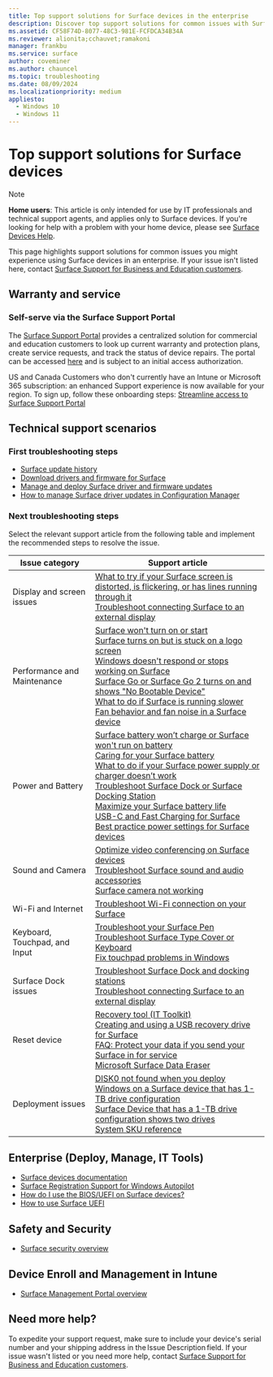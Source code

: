 ```yaml
---
title: Top support solutions for Surface devices in the enterprise
description: Discover top support solutions for common issues with Surface devices in the enterprise. Access troubleshooting steps, technical support resources, and guidance for managing and deploying Surface devices effectively.
ms.assetid: CF58F74D-8077-48C3-981E-FCFDCA34B34A
ms.reviewer: alionita;cchauvet;ramakoni
manager: frankbu
ms.service: surface
author: coveminer
ms.author: chauncel
ms.topic: troubleshooting
ms.date: 08/09/2024
ms.localizationpriority: medium
appliesto:
  - Windows 10
  - Windows 11
---
```


# Top support solutions for Surface devices

> [!NOTE]
> **Home users**: This article is only intended for use by IT professionals and technical support agents, and applies only to Surface devices. If you're looking for help with a problem with your home device, please see [Surface Devices Help](https://support.microsoft.com/products/surface-devices).

This page highlights support solutions for common issues you might experience using Surface devices in an enterprise. If your issue isn't listed here, contact [Surface Support for Business and Education customers](https://surface.com/help).

## Warranty and service

### Self-serve via the Surface Support Portal

The [Surface Support Portal](surface-support-portal.md) provides a centralized solution for commercial and education customers to look up current warranty and protection plans, create service requests, and track the status of device repairs. The portal can be accessed [here](https://admin.microsoft.com/adminportal#/homepage) and is subject to an initial access authorization.

US and Canada Customers who don't currently have an Intune or Microsoft 365 subscription: an enhanced Support experience is now available for your region. To sign up, follow these onboarding steps: [Streamline access to Surface Support Portal](/surface/surface-support-portal#streamline-access-to-surface-support-portal)

## Technical support scenarios

### First troubleshooting steps

- [Surface update history](https://support.microsoft.com/surface/surface-update-history-6036fff5-edec-c8ec-9796-a5633aac9488)
- [Download drivers and firmware for Surface](https://support.microsoft.com/surface/download-drivers-and-firmware-for-surface-09bb2e09-2a4b-cb69-0951-078a7739e120)
- [Manage and deploy Surface driver and firmware updates](manage-surface-driver-and-firmware-updates.md)
- [How to manage Surface driver updates in Configuration Manager](manage-surface-driver-updates-configuration-manager.md)

### Next troubleshooting steps

Select the relevant support article from the following table and implement the recommended steps to resolve the issue.

| Issue category          | Support article |
|-------------------------|-----------------|
| Display and screen issues | [What to try if your Surface screen is distorted, is flickering, or has lines running through it](https://support.microsoft.com/surface/what-to-try-if-your-surface-screen-is-distorted-is-flickering-or-has-lines-running-through-it-c64061ba-8c11-48fa-86ad-6ad9761061f6)<br/>[Troubleshoot connecting Surface to an external display](https://support.microsoft.com/surface/troubleshoot-connecting-surface-to-a-second-screen-bc8f5121-a4cb-cf0b-5770-2df7a66a3b28) |
| Performance and Maintenance | [Surface won't turn on or start](https://support.microsoft.com/surface/surface-won-t-turn-on-or-start-1e181652-3db8-5ca1-9649-7390fafb102a)<br/>[Surface turns on but is stuck on a logo screen](https://support.microsoft.com/surface/surface-turns-on-but-is-stuck-on-a-logo-screen-4fe887f3-ec11-89fd-c593-853d08877d70)<br/>[Windows doesn't respond or stops working on Surface](https://support.microsoft.com/surface/windows-doesn-t-respond-or-stops-working-on-surface-aad86fbf-2743-302d-7f0e-686703216b07#WindowsVersion=Windows_11)<br/>[Surface Go or Surface Go 2 turns on and shows "No Bootable Device"](https://support.microsoft.com/surface/surface-go-or-surface-go-2-turns-on-and-shows-no-bootable-device-5348cd7c-b417-4384-aad1-6d7db2642a9b)<br/>[What to do if Surface is running slower](https://support.microsoft.com/surface/what-to-do-if-surface-is-running-slower-54c567fc-76b0-ef86-aa9f-119ff07993f3)<br/>[Fan behavior and fan noise in a Surface device](https://support.microsoft.com/surface/fan-behavior-and-fan-noise-in-a-surface-device-87e4a064-f2d0-4359-838c-cef5ee781efe) |
| Power and Battery         | [Surface battery won’t charge or Surface won't run on battery](https://support.microsoft.com/surface/surface-battery-won-t-charge-or-surface-won-t-run-on-battery-1886ca81-2516-2a44-4dfe-a879102a2278)<br/>[Caring for your Surface battery](https://support.microsoft.com/surface/caring-for-your-surface-battery-9ccdfa7b-d074-f629-425c-1c090ac66bed)<br/>[What to do if your Surface power supply or charger doesn’t work](https://support.microsoft.com/surface/what-to-do-if-your-surface-power-supply-or-charger-doesn-t-work-41742e23-8489-fb03-dcef-9f9a777e8df1)<br/>[Troubleshoot Surface Dock or Surface Docking Station](https://support.microsoft.com/surface/troubleshoot-surface-dock-or-surface-docking-station-2cbef2fb-b2d4-3bdd-4846-36dbbeb80abc)<br/>[Maximize your Surface battery life](https://support.microsoft.com/surface/maximize-your-surface-battery-life-45479867-a7fa-33dd-fc4d-6762e9b3b11a)<br/>[USB-C and Fast Charging for Surface](https://support.microsoft.com/surface/usb-c-and-fast-charging-for-surface-d320ab19-e4ed-c36d-7458-7d7aec69d34a)<br/>[Best practice power settings for Surface devices](maintain-optimal-power-settings-on-surface-devices.md) |
| Sound and Camera          | [Optimize video conferencing on Surface devices](optimize-video-conferencing-on-surface.md)<br/>[Troubleshoot Surface sound and audio accessories](https://support.microsoft.com/surface/troubleshoot-surface-sound-and-audio-accessories-41bdae2f-677a-166b-1cda-03e44520992e)<br/>[Surface camera not working](https://support.microsoft.com/surface/surface-camera-not-working-682bd2c5-99dc-45c3-a0b1-ebee205122be) |
| Wi-Fi and Internet        | [Troubleshoot Wi-Fi connection on your Surface](https://support.microsoft.com/surface/troubleshooting-wi-fi-connection-on-your-surface-4a67da04-e680-4337-b939-e5c774513673) |
| Keyboard, Touchpad, and Input | [Troubleshoot your Surface Pen](https://support.microsoft.com/surface/troubleshoot-your-surface-pen-f1fc2b8a-ac5c-f728-0f99-3dc2e8943593)<br/>[Troubleshoot Surface Type Cover or Keyboard](https://support.microsoft.com/surface/troubleshoot-surface-type-cover-or-keyboard-c106b37d-f55a-4640-8cb2-8f1b2b0207ea)<br/>[Fix touchpad problems in Windows](https://support.microsoft.com/windows/fix-touchpad-problems-in-windows-30b498e5-0caa-9740-2b21-336ea75ee756) |
| Surface Dock issues       | [Troubleshoot Surface Dock and docking stations](https://support.microsoft.com/surface/troubleshoot-surface-dock-or-surface-docking-station-2cbef2fb-b2d4-3bdd-4846-36dbbeb80abc)<br/>[Troubleshoot connecting Surface to an external display](https://support.microsoft.com/surface/troubleshoot-connecting-surface-to-a-second-screen-bc8f5121-a4cb-cf0b-5770-2df7a66a3b28) |
| Reset device              | [Recovery tool (IT Toolkit)](surface-it-toolkit-usb-recover.md)<br/>[Creating and using a USB recovery drive for Surface](https://support.microsoft.com/surface/creating-and-using-a-usb-recovery-drive-for-surface-677852e2-ed34-45cb-40ef-398fc7d62c07)<br/>[FAQ: Protect your data if you send your Surface in for service](https://support.microsoft.com/surface/faq-protecting-your-data-if-you-send-your-surface-in-for-service-ec014576-841e-f865-7b2a-b363a75272f3)<br/>[Microsoft Surface Data Eraser](microsoft-surface-data-eraser.md) |
| Deployment issues         | [DISK0 not found when you deploy Windows on a Surface device that has 1-TB drive configuration](https://support.microsoft.com/topic/disk0-not-found-when-you-deploy-windows-on-a-surface-device-that-has-1tb-drive-configuration-a3a809a9-c181-ee24-93a8-0d9a0e6d5b89)<br/>[Surface Device that has a 1-TB drive configuration shows two drives](https://support.microsoft.com/topic/surface-device-that-has-a-1tb-drive-configuration-shows-two-drives-ae6d68fa-5b07-d786-c05b-616e6c42c26e)<br/>[System SKU reference](surface-system-sku-reference.md) |

## Enterprise (Deploy, Manage, IT Tools)

- [Surface devices documentation](get-started.yml)
- [Surface Registration Support for Windows Autopilot](surface-autopilot-registration-support.md)
- [How do I use the BIOS/UEFI on Surface devices?](https://support.microsoft.com/surface/how-do-i-use-the-bios-uefi-on-surface-devices-0f5953d2-befa-3617-a0e5-9735945af774)
- [How to use Surface UEFI](https://support.microsoft.com/surface/how-to-use-surface-uefi-df2c8942-dfa0-859d-4394-95f45eb1c3f9)

## Safety and Security

- [Surface security overview](surface-security.md)

## Device Enroll and Management in Intune

- [Surface Management Portal overview](surface-management-portal.md)

## Need more help?

To expedite your support request, make sure to include your device's serial number and your shipping address in the Issue Description field. If your issue wasn't listed or you need more help, contact [Surface Support for Business and Education customers](contact-surface-business-education-support.md?tabs=online).
